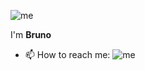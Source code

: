 ![me](https://github.com/brunotimsa/brunotimsa/blob/master/static/hackerman.jpg)

I'm **Bruno**

- 📫  How to reach me: ![me](https://github.com/brunotimsa/brunotimsa/blob/master/static/email.gif)
